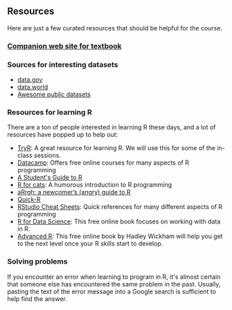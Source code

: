 
## Resources

Here are just a few curated resources that should be helpful for the course.

### [Companion web site for textbook](https://edge.sagepub.com/field-an-adventure-in-stats)

### Sources for interesting datasets

- [data.gov](https://catalog.data.gov/)
- [data.world](http://data.world)
- [Awesome public datasets](https://github.com/caesar0301/awesome-public-datasets)

### Resources for learning R

There are a ton of people interested in learning R these days, and a lot of resources have popped up to help out:

- [TryR](http://tryr.codeschool.com/): A great resource for learning R.  We will use this for some of the in-class sessions.
- [Datacamp](https://www.datacamp.com/): Offers free online courses for many aspects of R programming
- [A Student's Guide to R](https://cran.r-project.org/doc/contrib/Horton+Pruim+Kaplan_MOSAIC-StudentGuide.pdf)
- [R for cats](https://rforcats.net/): A humorous introduction to R programming
- [aRrgh: a newcomer’s (angry) guide to R](http://arrgh.tim-smith.us/)
- [Quick-R](http://www.statmethods.net/index.html)
- [RStudio Cheat Sheets](https://www.rstudio.com/resources/cheatsheets/): Quick references for many different aspects of R programming
- [R for Data Science](http://r4ds.had.co.nz/index.html): This free online book focuses on working with data in R.
- [Advanced R](http://adv-r.had.co.nz/): This free online book by Hadley Wickham will help you get to the next level once your R skills start to develop.

### Solving problems

If you encounter an error when learning to program in R, it's almost certain that someone else has encountered the same problem in the past.  Usually, pasting the text of the error message into a Google search is sufficient to help find the answer.
